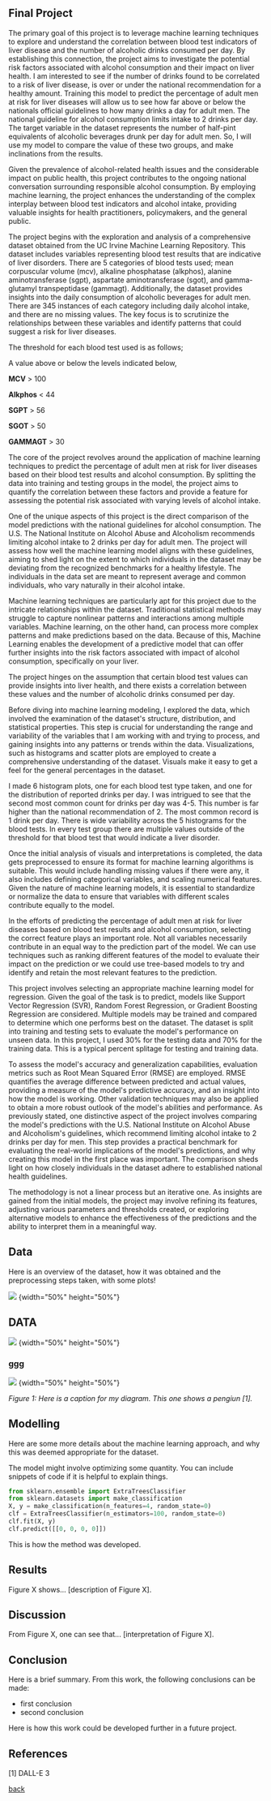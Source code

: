 ## Final Project 

The primary goal of this project is to leverage machine learning techniques to explore and understand the correlation between blood test indicators of liver disease and the number of alcoholic drinks consumed per day. By establishing this connection, the project aims to investigate the potential risk factors associated with alcohol consumption and their impact on liver health. I am interested to see if the number of drinks found to be correlated to a risk of liver disease, is over or under the national recommendation for a healthy amount. Training this model to predict the percentage of adult men at risk for liver diseases will allow us to see how far above or below the nationals official guidelines to how many drinks a day for adult men. The national guideline for alcohol consumption limits intake to 2 drinks per day. The target variable in the dataset represents the number of half-pint equivalents of alcoholic beverages drunk per day for adult men. So, I will use my model to compare the value of these two groups, and make inclinations from the results. 


Given the prevalence of alcohol-related health issues and the considerable impact on public health, this project contributes to the ongoing national conversation surrounding responsible alcohol consumption. By employing machine learning, the project enhances the understanding of the complex interplay between blood test indicators and alcohol intake, providing valuable insights for health practitioners, policymakers, and the general public.



The project begins with the exploration and analysis of a comprehensive dataset obtained from the UC Irvine Machine Learning Repository. This dataset includes variables representing blood test results that are indicative of liver disorders. There are 5 categories of blood tests used; mean corpuscular volume (mcv), alkaline phosphatase (alkphos), alanine aminotransferase (sgpt), aspartate aminotransferase (sgot), and gamma-glutamyl transpeptidase (gammagt). Additionally, the dataset provides insights into the daily consumption of alcoholic beverages for adult men. There are 345 instances of each category including daily alcohol intake, and there are no missing values. The key focus is to scrutinize the relationships between these variables and identify patterns that could suggest a risk for liver diseases.


The threshold for each blood test used is as follows; 


A value above or below the levels indicated below, 

**MCV** > 100 


**Alkphos** < 44 



**SGPT** > 56



**SGOT** > 50 



**GAMMAGT** > 30 


The core of the project revolves around the application of machine learning techniques to predict the percentage of adult men at risk for liver diseases based on their blood test results and alcohol consumption. By splitting the data into training and testing groups in the model, the project aims to quantify the correlation between these factors and provide a feature for assessing the potential risk associated with varying levels of alcohol intake.

One of the unique aspects of this project is the direct comparison of the model predictions with the national guidelines for alcohol consumption. The U.S. The National Institute on Alcohol Abuse and Alcoholism recommends limiting alcohol intake to 2 drinks per day for adult men. The project will assess how well the machine learning model aligns with these guidelines, aiming to shed light on the extent to which individuals in the dataset may be deviating from the recognized benchmarks for a healthy lifestyle. The individuals in the data set are meant to represent average and common individuals, who vary naturally in their alcohol intake. 

Machine learning techniques are particularly apt for this project due to the intricate relationships within the dataset. Traditional statistical methods may struggle to capture nonlinear patterns and interactions among multiple variables. Machine learning, on the other hand, can process more complex patterns and make predictions based on the data. Because of this, Machine Learning enables the development of a predictive model that can offer further insights into the risk factors associated with impact of alcohol consumption, specifically on your liver.

The project hinges on the assumption that certain blood test values can provide insights into liver health, and there exists a correlation between these values and the number of alcoholic drinks consumed per day.

Before diving into machine learning modeling, I explored the data, which involved the examination of the dataset's structure, distribution, and statistical properties. This step is crucial for understanding the range and variability of the variables that I am working with and trying to process, and gaining insights into any patterns or trends within the data. Visualizations, such as histograms and scatter plots are employed to create a comprehensive understanding of the dataset. Visuals make it easy to get a feel for the general percentages in the dataset. 

I made 6 histogram plots, one for each blood test type taken, and one for the distribution of reported drinks per day. I was intrigued to see that the second most common count for drinks per day was 4-5. This number is far higher than the national recommendation of 2. The most common record is 1 drink per day. There is wide variability across the 5 histograms for the blood tests. In every test group there are multiple values outside of the threshold for that blood test that would indicate a liver disorder. 


Once the initial analysis of visuals and interpretations is completed, the data gets preprocessed to ensure its format for machine learning algorithms is suitable. This would include handling missing values if there were any, it also includes defining categorical variables, and scaling numerical features. Given the nature of machine learning models, it is essential to standardize or normalize the data to ensure that variables with different scales contribute equally to the model.

In the efforts of predicting the percentage of adult men at risk for liver diseases based on blood test results and alcohol consumption, selecting the correct feature plays an important role. Not all variables necessarily contribute in an equal way to the prediction part of the model. We can use techniques such as ranking different features of the model to evaluate their impact on the prediction or we could use tree-based models to try and identify and retain the most relevant features to the prediction.


This project involves selecting an appropriate machine learning model for regression. Given the goal of the task is to predict, models like Support Vector Regression (SVR), Random Forest Regression, or Gradient Boosting Regression are considered. Multiple models may be trained and compared to determine which one performs best on the dataset. The dataset is split into training and testing sets to evaluate the model's performance on unseen data. In this project, I used 30% for the testing data and 70% for the training data. This is a typical percent splitage for testing and training data. 

To assess the model's accuracy and generalization capabilities, evaluation metrics such as Root Mean Squared Error (RMSE) are employed. RMSE quantifies the average difference between predicted and actual values, providing a measure of the model's predictive accuracy, and an insight into how the model is working. Other validation techniques may also be applied to obtain a more robust outlook of the model's abilities and performance. As previously stated, one distinctive aspect of the project involves comparing the model's predictions with the U.S. National Institute on Alcohol Abuse and Alcoholism's guidelines, which recommend limiting alcohol intake to 2 drinks per day for men. This step provides a practical benchmark for evaluating the real-world implications of the model's predictions, and why creating this model in the first place was important. The comparison sheds light on how closely individuals in the dataset adhere to established national health guidelines.

The methodology is not a linear process but an iterative one. As insights are gained from the initial models, the project may involve refining its features, adjusting  various parameters and thresholds created, or exploring alternative models to enhance the effectiveness of the predictions and the ability to interpret them in a meaningful way.



## Data  

Here is an overview of the dataset, how it was obtained and the preprocessing steps taken, with some plots!

![](assets/IMG/ScatterPlot.png) {width="50%" height="50%"}


## DATA


![](assets/IMG/Regression.png) {width="50%" height="50%"}


### ggg

![](assets/IMG/REC.png) {width="50%" height="50%"}

*Figure 1: Here is a caption for my diagram. This one shows a pengiun [1].*

## Modelling

Here are some more details about the machine learning approach, and why this was deemed appropriate for the dataset. 

The model might involve optimizing some quantity. You can include snippets of code if it is helpful to explain things.

```python
from sklearn.ensemble import ExtraTreesClassifier
from sklearn.datasets import make_classification
X, y = make_classification(n_features=4, random_state=0)
clf = ExtraTreesClassifier(n_estimators=100, random_state=0)
clf.fit(X, y)
clf.predict([[0, 0, 0, 0]])
```

This is how the method was developed.

## Results

Figure X shows... [description of Figure X].

## Discussion

From Figure X, one can see that... [interpretation of Figure X].

## Conclusion

Here is a brief summary. From this work, the following conclusions can be made:
* first conclusion
* second conclusion

Here is how this work could be developed further in a future project.

## References
[1] DALL-E 3

[back](./)

